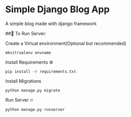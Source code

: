 # Simple Django Blog App

A simple blog made with django framework

##🚀 To Run Server:

Create a Virtual environment(Optional but recommended)
```
mkvitrualenv envname
```

Install Requirements ⚙️
```
pip install -r requirements.txt
```

Install Migrations
```
python manage.py migrate
```

Run Server 🔥
```
python manage.py runserver
```
